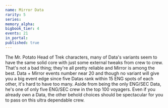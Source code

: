 ```yaml
---
name: Mirror Data
rarity: 5
series:
memory_alpha:
bigbook_tier: 4
events: 21
in_portal:
published: true
---
```


The Mr. Potato Head of Trek characters, many of Data's variants seem to have the same solid core with just some external tweaks from crew to crew. That's not a bad thing; they're all pretty reliable and Mirror is among the best. Data + Mirror events number near 20 and though no variant will give you a big event edge since five Datas rank within 15 ENG spots of each other, it's hard to have too many. Aside from being the only ENG/SEC Data, he's one of only five ENG/SEC crew in the top 100 voyagers. Even if you already own a Data, the other behold choices should be spectacular for you to pass on this ultra dependable crew.
